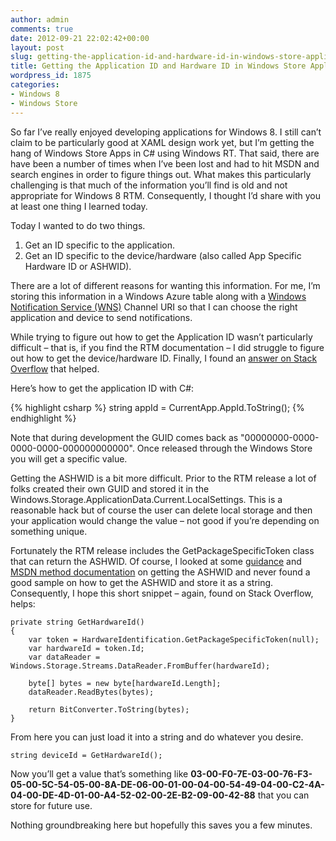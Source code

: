 ```yaml
---
author: admin
comments: true
date: 2012-09-21 22:02:42+00:00
layout: post
slug: getting-the-application-id-and-hardware-id-in-windows-store-applications
title: Getting the Application ID and Hardware ID in Windows Store Applications
wordpress_id: 1875
categories:
- Windows 8
- Windows Store
---
```


So far I’ve really enjoyed developing applications for Windows 8. I still can’t claim to be particularly good at XAML design work yet, but I’m getting the hang of Windows Store Apps in C# using Windows RT. That said, there are have been a number of times when I’ve been lost and had to hit MSDN and search engines in order to figure things out. What makes this particularly challenging is that much of the information you’ll find is old and not appropriate for Windows 8 RTM. Consequently, I thought I’d share with you at least one thing I learned today.

Today I wanted to do two things.

1.	Get an ID specific to the application.
2.	Get an ID specific to the device/hardware (also called App Specific Hardware ID or ASHWID).

There are a lot of different reasons for wanting this information. For me, I’m storing this information in a Windows Azure table along with a [Windows Notification Service (WNS)](http://msdn.microsoft.com/en-us/library/windows/apps/hh913756.aspx) Channel URI so that I can choose the right application and device to send notifications.

While trying to figure out how to get the Application ID wasn’t particularly difficult – that is, if you find the RTM documentation – I did struggle to figure out how to get the device/hardware ID. Finally, I found an [answer on Stack Overflow](http://stackoverflow.com/questions/12528186/how-do-i-get-a-unique-identifier-for-a-machine-running-windows-8-in-c) that helped.

Here’s how to get the application ID with C#:

{% highlight csharp %}
string appId = CurrentApp.AppId.ToString();
{% endhighlight %}

Note that during development the GUID comes back as "00000000-0000-0000-0000-000000000000". Once released through the Windows Store you will get a specific value.

Getting the ASHWID is a bit more difficult. Prior to the RTM release a lot of folks created their own GUID and stored it in the Windows.Storage.ApplicationData.Current.LocalSettings. This is a reasonable hack but of course the user can delete local storage and then your application would change the value – not good if you’re depending on something unique.




Fortunately the RTM release includes the GetPackageSpecificToken class that can return the ASHWID. Of course, I looked at some [guidance](http://msdn.microsoft.com/en-us/library/windows/apps/jj553431) and [MSDN method documentation](http://msdn.microsoft.com/en-us/library/windows/apps/windows.system.profile.hardwareidentification.getpackagespecifictoken) on getting the ASHWID and never found a good sample on how to get the ASHWID and store it as a string. Consequently, I hope this short snippet – again, found on Stack Overflow, helps:

	private string GetHardwareId()
	{
    	var token = HardwareIdentification.GetPackageSpecificToken(null);
    	var hardwareId = token.Id;
    	var dataReader = Windows.Storage.Streams.DataReader.FromBuffer(hardwareId);

		byte[] bytes = new byte[hardwareId.Length];
		dataReader.ReadBytes(bytes);

    	return BitConverter.ToString(bytes);
	}

From here you can just load it into a string and do whatever you desire.

	string deviceId = GetHardwareId();

Now you’ll get a value that’s something like **03-00-F0-7E-03-00-76-F3-05-00-5C-54-05-00-8A-DE-06-00-01-00-04-00-54-49-04-00-C2-4A-04-00-DE-4D-01-00-A4-52-02-00-2E-B2-09-00-42-88** that you can store for future use.

Nothing groundbreaking here but hopefully this saves you a few minutes.